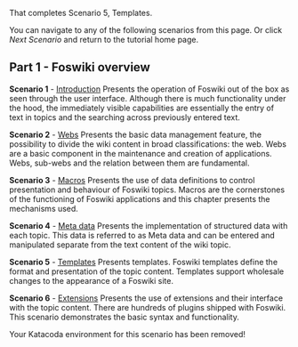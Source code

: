 That completes Scenario 5, Templates.

You can navigate to any of the following scenarios from this page. Or click _Next Scenario_ and return to the tutorial home page.

## Part 1 - Foswiki overview	

**Scenario 1** - [Introduction](https://www.katacoda.com/bramvanoosterhout/courses/foswiki/introduction) Presents the operation of Foswiki out of the box as seen through the user interface. Although there is much functionality under the hood, the immediately visible capabilities are essentially the entry of text in topics and the searching across previously entered text.

**Scenario 2** - [Webs](https://www.katacoda.com/bramvanoosterhout/courses/foswiki/webs) Presents the basic data management feature, the possibility to divide the wiki content in broad classifications: the web. Webs are a basic component in the maintenance and creation of applications. Webs, sub-webs and the relation between them are fundamental.

**Scenario 3** - [Macros](https://www.katacoda.com/bramvanoosterhout/courses/foswiki/macros) Presents the use of data definitions to control presentation and behaviour of Foswiki topics. Macros are the cornerstones of the functioning of Foswiki applications and this chapter presents the mechanisms used.

**Scenario 4** - [Meta data](https://www.katacoda.com/bramvanoosterhout/courses/foswiki/meta) Presents the implementation of structured data with each topic. This data is referred to as Meta data and can be entered and manipulated separate from the text content of the wiki topic.

**Scenario 5** - [Templates](https://www.katacoda.com/bramvanoosterhout/courses/foswiki/templates) Presents templates. Foswiki templates define the format and presentation of the topic content. Templates support wholesale changes to the appearance of a Foswiki site.

**Scenario 6** - [Extensions](https://www.katacoda.com/bramvanoosterhout/courses/foswiki/extensions) Presents the use of extensions and their interface with the topic content. There are hundreds of plugins shipped with Foswiki. This scenario demonstrates the basic syntax and functionality.

Your Katacoda environment for this scenario has been removed!